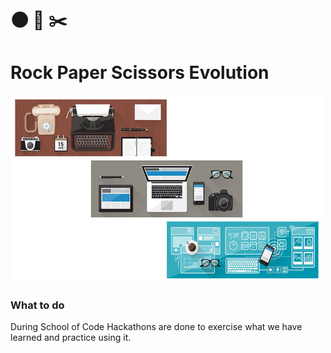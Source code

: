 # 🌑 📜 ✂️

# Rock Paper Scissors Evolution

<img src = "./public/technology-evolution-0519.jpg" width = "500px" height="300px" alt = "evolution of technology picture"/>

### What to do

During School of Code Hackathons are done to exercise what we have learned and practice using it.
